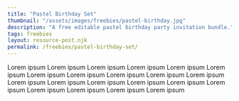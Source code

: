 ```yaml
---
title: "Pastel Birthday Set"
thumbnail: "/assets/images/freebies/pastel-birthday.jpg"
description: "A free editable pastel birthday party invitation bundle."
tags: freebies
layout: resource-post.njk
permalink: /freebies/pastel-birthday-set/
---
```



Lorem ipsum Lorem ipsum Lorem ipsum Lorem ipsum Lorem ipsum Lorem ipsum Lorem ipsum Lorem ipsum Lorem ipsum Lorem ipsum Lorem ipsum Lorem ipsum Lorem ipsum Lorem ipsum Lorem ipsum Lorem ipsum Lorem ipsum Lorem ipsum Lorem ipsum Lorem ipsum Lorem ipsum 